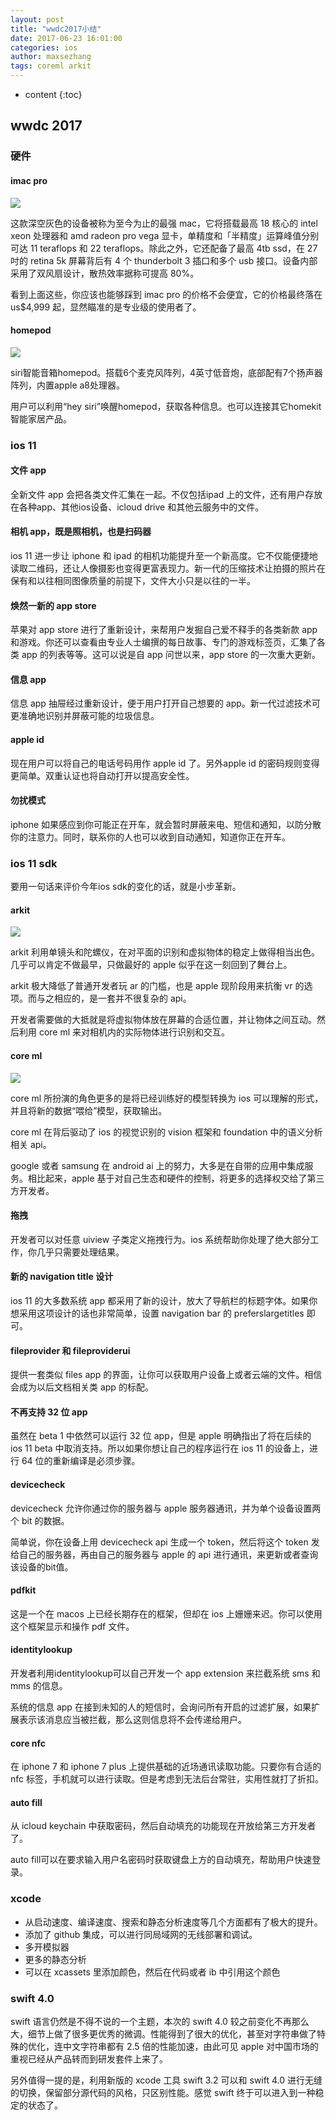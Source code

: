 ```yaml
---
layout: post
title: "wwdc2017小结"
date: 2017-06-23 16:01:00
categories: ios
author: maxsezhang
tags: coreml arkit
---
```


* content
{:toc}



## wwdc 2017

### 硬件
<!--more-->

#### imac pro

![](/image/wwdc2017_xiao_jie/4c9ec499ae83439480cf9347911d7147fe2527eb00d974e52f12f6b313478d9d)

这款深空灰色的设备被称为至今为止的最强 mac，它将搭载最高 18 核心的 intel xeon 处理器和 amd radeon pro vega
显卡，单精度和「半精度」运算峰值分别可达 11 teraflops 和 22 teraflops。除此之外，它还配备了最高 4tb ssd，在 27 吋的
retina 5k 屏幕背后有 4 个 thunderbolt 3 插口和多个 usb 接口。设备内部采用了双风扇设计，散热效率据称可提高 80%。

看到上面这些，你应该也能够踩到 imac pro 的价格不会便宜，它的价格最终落在 us$4,999 起，显然瞄准的是专业级的使用者了。

#### homepod

![](/image/wwdc2017_xiao_jie/cb1a630026ea8bbf847f80a7dafc76cc7ec435eb47bb5b7841e27b84750bf196)

siri智能音箱homepod。搭载6个麦克风阵列，4英寸低音炮，底部配有7个扬声器阵列，内置apple a8处理器。

用户可以利用“hey siri”唤醒homepod，获取各种信息。也可以连接其它homekit智能家居产品。

### ios 11

#### 文件 app

全新文件 app 会把各类文件汇集在一起。不仅包括ipad 上的文件，还有用户存放在各种app、其他ios设备、icloud drive
和其他云服务中的文件。

#### 相机 app，既是照相机，也是扫码器

ios 11 进一步让 iphone 和 ipad
的相机功能提升至一个新高度。它不仅能便捷地读取二维码，还让人像摄影也变得更富表现力。新一代的压缩技术让拍摄的照片在保有和以往相同图像质量的前提下，文件大小只是以往的一半。

#### 焕然一新的 app store

苹果对 app store 进行了重新设计，来帮用户发掘自己爱不释手的各类新款 app
和游戏。你还可以查看由专业人士编撰的每日故事、专门的游戏标签页，汇集了各类 app 的列表等等。这可以说是自 app 问世以来，app store
的一次重大更新。

#### 信息 app

信息 app 抽屉经过重新设计，便于用户打开自己想要的 app。新一代过滤技术可更准确地识别并屏蔽可能的垃圾信息。

#### apple id

现在用户可以将自己的电话号码用作 apple id 了。另外apple id 的密码规则变得更简单。双重认证也将自动打开以提高安全性。

#### 勿扰模式

iphone 如果感应到你可能正在开车，就会暂时屏蔽来电、短信和通知，以防分散你的注意力。同时，联系你的人也可以收到自动通知，知道你正在开车。

### ios 11 sdk

要用一句话来评价今年ios sdk的变化的话，就是小步革新。

#### arkit

![](/image/wwdc2017_xiao_jie/b85654d380678544425243317a53a219eed2ab6c0b48a53c31e3182149d27f4c)

arkit 利用单镜头和陀螺仪，在对平面的识别和虚拟物体的稳定上做得相当出色。几乎可以肯定不做最早，只做最好的 apple 似乎在这一刻回到了舞台上。

arkit 极大降低了普通开发者玩 ar 的门槛，也是 apple 现阶段用来抗衡 vr 的选项。而与之相应的，是一套并不很复杂的 api。

开发者需要做的大抵就是将虚拟物体放在屏幕的合适位置，并让物体之间互动。然后利用 core ml 来对相机内的实际物体进行识别和交互。

#### core ml

![](/image/wwdc2017_xiao_jie/8412c6849b4ec6d8eadd799171e47345c4d0b630cac94d5e77c0bebf6f162986)

core ml 所扮演的角色更多的是将已经训练好的模型转换为 ios 可以理解的形式，并且将新的数据“喂给”模型，获取输出。

core ml 在背后驱动了 ios 的视觉识别的 vision 框架和 foundation 中的语义分析相关 api。

google 或者 samsung 在 android ai 上的努力，大多是在自带的应用中集成服务。相比起来，apple
基于对自己生态和硬件的控制，将更多的选择权交给了第三方开发者。

#### 拖拽

开发者可以对任意 uiview 子类定义拖拽行为。ios 系统帮助你处理了绝大部分工作，你几乎只需要处理结果。

#### 新的 navigation title 设计

ios 11 的大多数系统 app 都采用了新的设计，放大了导航栏的标题字体。如果你想采用这项设计的话也非常简单，设置 navigation bar 的
preferslargetitles 即可。

#### fileprovider 和 fileproviderui

提供一套类似 files app 的界面，让你可以获取用户设备上或者云端的文件。相信会成为以后文档相关类 app 的标配。

#### 不再支持 32 位 app

虽然在 beta 1 中依然可以运行 32 位 app，但是 apple 明确指出了将在后续的 ios 11 beta
中取消支持。所以如果你想让自己的程序运行在 ios 11 的设备上，进行 64 位的重新编译是必须步骤。

#### devicecheck

devicecheck 允许你通过你的服务器与 apple 服务器通讯，并为单个设备设置两个 bit 的数据。

简单说，你在设备上用 devicecheck api 生成一个 token，然后将这个 token 发给自己的服务器，再由自己的服务器与 apple 的
api 进行通讯，来更新或者查询该设备的bit值。

#### pdfkit

这是一个在 macos 上已经长期存在的框架，但却在 ios 上姗姗来迟。你可以使用这个框架显示和操作 pdf 文件。

#### identitylookup

开发者利用identitylookup可以自己开发一个 app extension 来拦截系统 sms 和 mms 的信息。

系统的信息 app 在接到未知的人的短信时，会询问所有开启的过滤扩展，如果扩展表示该消息应当被拦截，那么这则信息将不会传递给用户。

#### core nfc

在 iphone 7 和 iphone 7 plus 上提供基础的近场通讯读取功能。只要你有合适的 nfc
标签，手机就可以进行读取。但是考虑到无法后台常驻，实用性就打了折扣。

#### auto fill

从 icloud keychain 中获取密码，然后自动填充的功能现在开放给第三方开发者了。

auto fill可以在要求输入用户名密码时获取键盘上方的自动填充，帮助用户快速登录。

### xcode

  * 从启动速度、编译速度、搜索和静态分析速度等几个方面都有了极大的提升。
  * 添加了 github 集成，可以进行同局域网的无线部署和调试。
  * 多开模拟器
  * 更多的静态分析
  * 可以在 xcassets 里添加颜色，然后在代码或者 ib 中引用这个颜色

### swift 4.0

swift 语言仍然是不得不说的一个主题，本次的 swift 4.0
较之前变化不再那么大，细节上做了很多更优秀的微调。性能得到了很大的优化，甚至对字符串做了特殊的优化，连中文字符串都有 2.5 倍的性能加速，由此可见
apple 对中国市场的重视已经从产品转而到研发套件上来了。

另外值得一提的是，利用新版的 xcode 工具 swift 3.2 可以和 swift 4.0 进行无缝的切换，保留部分源代码的风格，只区别性能。感觉
swift 终于可以进入到一种稳定的状态了。

